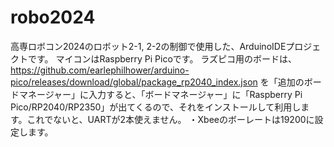 # robo2024
高専ロボコン2024のロボット2-1, 2-2の制御で使用した、ArduinoIDEプロジェクトです。 マイコンはRaspberry Pi Picoです。
ラズピコ用のボードは、
https://github.com/earlephilhower/arduino-pico/releases/download/global/package_rp2040_index.json
を「追加のボードマネージャー」に入力すると、「ボードマネージャー」に「Raspberry Pi Pico/RP2040/RP2350」が出てくるので、それをインストールして利用します。これでないと、UARTが2本使えません。
・Xbeeのボーレートは19200に設定します。
